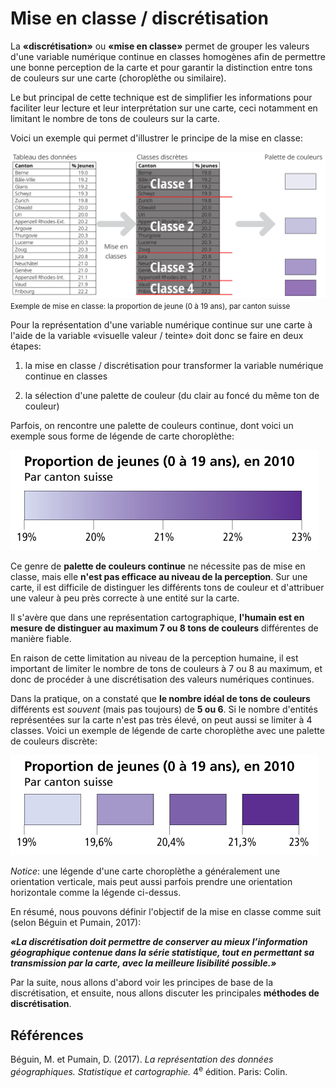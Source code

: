 # Mise en classe / discrétisation

La **«discrétisation»** ou **«mise en classe»** permet de grouper les valeurs d'une variable numérique continue en classes homogènes afin de permettre une bonne perception de la carte et pour garantir la distinction entre tons de couleurs sur une carte (choroplèthe ou similaire).

Le but principal de cette technique est de simplifier les informations pour faciliter leur lecture et leur interprétation sur une carte, ceci notamment en limitant le nombre de tons de couleurs sur la carte.

Voici un exemple qui permet d'illustrer le principe de la mise en classe:

![](assets/discr-prop-jeunes.png)  
<small>Exemple de mise en classe: la proportion de jeune (0 à 19 ans), par canton suisse</small>

Pour la représentation d'une variable numérique continue sur une carte à l'aide de la variable «visuelle valeur / teinte» doit donc se faire en deux étapes:

1. la mise en classe / discrétisation pour transformer la variable numérique continue en classes

2. la sélection d'une palette de couleur (du clair au foncé du même ton de couleur)

Parfois, on rencontre une palette de couleurs continue, dont voici un exemple sous forme de légende de carte choroplèthe:

![](assets/palette-couleurs-continue.png)

Ce genre de **palette de couleurs continue** ne nécessite pas de mise en classe, mais elle **n'est pas efficace au niveau de la perception**. Sur une carte, il est difficile de distinguer les différents tons de couleur et d'attribuer une valeur à peu près correcte à une entité sur la carte.

Il s'avère que dans une représentation cartographique, **l'humain est en mesure de distinguer au maximum 7 ou 8 tons de couleurs** différentes de manière fiable.

En raison de cette limitation au niveau de la perception humaine, il est important de limiter le nombre de tons de couleurs à 7 ou 8 au maximum, et donc de procéder à une discrétisation des valeurs numériques continues.

Dans la pratique, on a constaté que **le nombre idéal de tons de couleurs** différents est *souvent* (mais pas toujours) de **5 ou 6**. Si le nombre d'entités représentées sur la carte n'est pas très élevé, on peut aussi se limiter à 4 classes. Voici un exemple de légende de carte choroplèthe avec une palette de couleurs discrète:

![](assets/palette-couleurs-discrete.png)

*Notice*: une légende d'une carte choroplèthe a généralement une orientation verticale, mais peut aussi parfois prendre une orientation horizontale comme la légende ci-dessus.

En résumé, nous pouvons définir l'objectif de la mise en classe comme suit (selon Béguin et Pumain, 2017):

***«La discrétisation doit permettre de conserver au mieux l’information
géographique contenue dans la série statistique, tout en permettant sa
transmission par la carte, avec la meilleure lisibilité possible.»***

Par la suite, nous allons d'abord voir les principes de base de la discrétisation, et ensuite, nous allons discuter les principales **méthodes de discrétisation**.


## Références

Béguin, M. et Pumain, D. (2017). *La représentation des données géographiques. Statistique et cartographie.* 4<sup>e</sup> édition. Paris: Colin.
